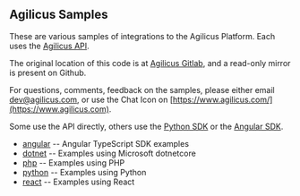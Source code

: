## Agilicus Samples

These are various samples of integrations to the Agilicus Platform.
Each uses the [Agilicus API](http://www.agilicus.com/api).

The original location of this code is at [Agilicus Gitlab](https://git.agilicus.com/pub/),
and a read-only mirror is present on Github.

For questions, comments, feedback on the samples, please either email dev@agilicus.com,
or use the Chat Icon on [https://www.agilicus.com/](https://www.agilicus.com).

Some use the API directly, others use the [Python SDK](https://pypi.org/project/agilicus/)
or the [Angular SDK](https://www.npmjs.com/package/@agilicus/angular).

- [angular](./angular/README.md) -- Angular TypeScript SDK examples
- [dotnet](./dotnet/README.md) -- Examples using Microsoft dotnetcore
- [php](./php/README.md) -- Examples using PHP
- [python](./python/README.md) -- Examples using Python
- [react](./react/README.md) -- Examples using React
